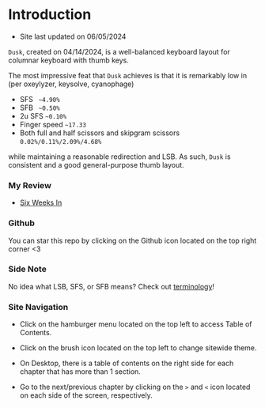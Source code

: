 # Introduction

- Site last updated on 06/05/2024

`Dusk`, created on 04/14/2024, is a well-balanced keyboard layout for columnar keyboard with thumb keys.

The most impressive feat that `Dusk` achieves is that it is remarkably low in (per oxeylyzer, keysolve, cyanophage)
- SFS ` ~4.90%`
- SFB ` ~0.50%`
- 2u SFS `~0.10%`
- Finger speed `~17.33`
- Both full and half scissors and skipgram scissors `0.02%/0.11%/2.09%/4.68%`

while maintaining a reasonable redirection and LSB. As such, `Dusk` is consistent and a good general-purpose thumb layout.

### My Review
- [Six Weeks In](journeys/2024_Jun_5.md)

### Github
You can star this repo by clicking on the Github icon located on the top right corner <3

### Side Note
No idea what LSB, SFS, or SFB means? Check out [terminology](chapters/term.md)!

### Site Navigation
- Click on the hamburger menu located on the top left to access Table of Contents.

- Click on the brush icon located on the top left to change sitewide theme.

- On Desktop, there is a table of contents on the right side for each chapter that has more than 1 section.

- Go to the next/previous chapter by clicking on the `>` and `<` icon located on each side of the screen, respectively.
